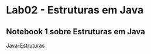 # Lab02 - Estruturas em Java

## Notebook 1 sobre Estruturas em Java

[Java-Estruturas](https://github.com/GuilhermeBuzzetti-235883/MC322/blob/main/lab02/notebook/lab02-java-estruturas-ra235883.ipynb)

